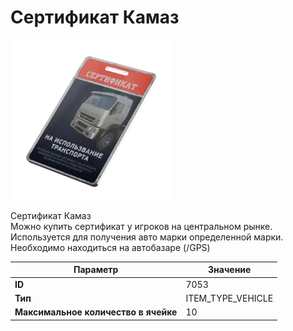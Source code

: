# Сертификат Камаз

![Item Image](../img/7053.webp?raw=true)

Сертификат Камаз<br>Можно купить сертификат у игроков на центральном рынке.<br>Используется для получения авто марки определенной марки.<br>Необходимо находиться на автобазаре (/GPS)


| Параметр | Значение |
|----------|----------|
| **ID** | 7053 |
| **Тип** | ITEM_TYPE_VEHICLE |
| **Максимальное количество в ячейке** | 10 |

